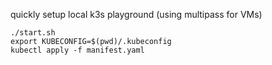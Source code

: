 quickly setup local k3s playground (using multipass for VMs)

```
./start.sh
export KUBECONFIG=$(pwd)/.kubeconfig
kubectl apply -f manifest.yaml
```

